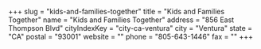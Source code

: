 +++
slug = "kids-and-families-together"
title = "Kids and Families Together"
name = "Kids and Families Together"
address = "856 East Thompson Blvd"
cityIndexKey = "city-ca-ventura"
city = "Ventura"
state = "CA"
postal = "93001"
website = ""
phone = "805-643-1446"
fax = ""
+++
